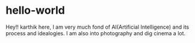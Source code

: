 # hello-world
Hey!!
karthik here, I am very much fond of AI(Artificial Intelligence) and its process and idealogies.
I am also into photography and dig cinema a lot.
